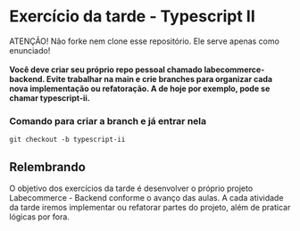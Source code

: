 # Exercício da tarde - Typescript II

ATENÇÃO! Não forke nem clone esse repositório. Ele serve apenas como enunciado!<br><br>
<strong>Você deve criar seu próprio repo pessoal chamado labecommerce-backend. Evite trabalhar na main e crie branches para organizar cada nova implementação ou refatoração. A de hoje por exemplo, pode se chamar typescript-ii.</strong>
### Comando para criar a branch e já entrar nela
```
git checkout -b typescript-ii
```

## Relembrando

O objetivo dos exercícios da tarde é desenvolver o próprio projeto Labecommerce - Backend conforme o avanço das aulas.
A cada atividade da tarde iremos implementar ou refatorar partes do projeto, além de praticar lógicas por fora.
